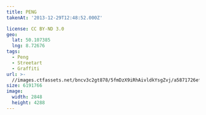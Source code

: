 ```yaml
---
title: PENG
takenAt: '2013-12-29T12:48:52.000Z'

license: CC BY-ND 3.0
geo:
  lat: 50.107385
  lng: 8.72676
tags:
  - Peng
  - Streetart
  - Graffiti
url: >-
  //images.ctfassets.net/bncv3c2gt878/5fmDzX9iRhAivldkYsgZvj/a5871726ef75dba303c931d00b99be1c/peng_11625844136_o
size: 6191766
image:
  width: 2848
  height: 4288
---
```

